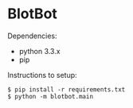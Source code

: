 BlotBot
=======

Dependencies:

- python 3.3.x
- pip

Instructions to setup:

```
$ pip install -r requirements.txt
$ python -m blotbot.main
```
